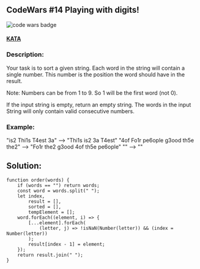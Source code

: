 ## CodeWars #14 Playing with digits!

![code wars badge](https://www.codewars.com/users/FreePhoenix/badges/large)

#### [KATA](https://www.codewars.com/kata/55c45be3b2079eccff00010f)

### Description:

Your task is to sort a given string. Each word in the string will contain a single number. This number is the position the word should have in the result.

Note: Numbers can be from 1 to 9. So 1 will be the first word (not 0).

If the input string is empty, return an empty string. The words in the input String will only contain valid consecutive numbers.

### Example:

"is2 Thi1s T4est 3a" --> "Thi1s is2 3a T4est"
"4of Fo1r pe6ople g3ood th5e the2" --> "Fo1r the2 g3ood 4of th5e pe6ople"
"" --> ""

## Solution:

    function order(words) {
        if (words == "") return words;
        const word = words.split(" ");
        let index,
            result = [],
            sorted = [],
            tempElement = [];
        word.forEach((element, i) => {
            [...element].forEach(
                (letter, j) => !isNaN(Number(letter)) && (index = Number(letter))
            );
            result[index - 1] = element;
        });
        return result.join(" ");
    }
